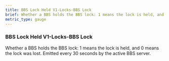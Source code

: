 ```yaml
---
title: BBS Lock Held V1-Locks-BBS Lock
brief: Whether a BBS holds the BBS lock: 1 means the lock is held, and 0 means the lock was lost. Emitted every 30 seconds by the active BBS server.
metric_type: gauge
---
```


### BBS Lock Held V1-Locks-BBS Lock

Whether a BBS holds the BBS lock: 1 means the lock is held, and 0 means the lock was lost. Emitted every 30 seconds by the active BBS server.
